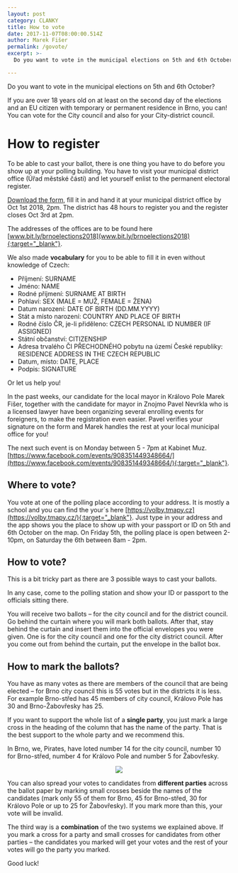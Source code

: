 ```yaml
---
layout: post
category: CLANKY
title: How to vote
date: 2017-11-07T08:00:00.514Z
author: Marek Fišer
permalink: /govote/
excerpt: >-
  Do you want to vote in the municipal elections on 5th and 6th October? 

---
```


Do you want to vote in the municipal elections on 5th and 6th October? 

If you are over 18 years old on at least on the second day of the elections and an EU citizen with temporary or permanent residence in Brno, you can! You can vote for the City council and also for your City-district council.

# How to register

To be able to cast your ballot, there is one thing you have to do before you show up at your polling building. You have to visit your municipal district office (Úřad městské části) and let yourself enlist to the permanent electoral register. 

[Download the form](https://jihomoravsky.pirati.cz/assets/Zadost_dodatek.doc), fill it in and hand it at your municipal district office by Oct 1st 2018, 2pm. The district has 48 hours to register you and the register closes Oct 3rd at 2pm.

The addresses of the offices are to be found here [www.bit.ly/brnoelections2018](www.bit.ly/brnoelections2018){:target="_blank"}.

We also made **vocabulary** for you to be able to fill it in even without knowledge of Czech:

- Příjmení: SURNAME
- Jméno: NAME
- Rodné příjmení: SURNAME AT BIRTH
- Pohlaví: SEX (MALE = MUŽ, FEMALE = ŽENA)
- Datum narození: DATE OF BIRTH (DD.MM.YYYY)
- Stát a místo narození: COUNTRY AND PLACE OF BIRTH
- Rodné číslo ČR, je-li přiděleno: CZECH PERSONAL ID NUMBER (IF ASSIGNED)
- Státní občanství: CITIZENSHIP
- Adresa trvalého ČI PŘECHODNÉHO pobytu na území České republiky: RESIDENCE ADDRESS IN THE CZECH REPUBLIC
- Datum, místo: DATE, PLACE                        
- Podpis: SIGNATURE


Or let us help you! 

In the past weeks, our candidate for the local mayor in Královo Pole Marek Fišer, together with the candidate for mayor in Znojmo Pavel Nevrkla who is a licensed lawyer have been organizing several enrolling events for foreigners, to make the registration even easier. Pavel verifies your signature on the form and Marek handles the rest at your local municipal office for you!

The next such event is on Monday between 5 - 7pm at Kabinet Muz. [https://www.facebook.com/events/908351449348664/](https://www.facebook.com/events/908351449348664/){:target="_blank"}.

## Where to vote?

You vote at one of the polling place according to your address. It is mostly a school and you can find the your´s here [https://volby.tmapy.cz](https://volby.tmapy.cz/){:target="_blank"}. Just type in your address and the app shows you the place to show up with your passport or ID on 5th and 6th October on the map. On Friday 5th, the polling place is open between 2-10pm, on Saturday the 6th between 8am - 2pm.

## How to vote?

This is a bit tricky part as there are 3 possible ways to cast your ballots. 

In any case, come to the polling station and show your ID or passport to the officials sitting there.

You will receive two ballots – for the city council and for the district council. Go behind the curtain where you will mark both ballots. After that, stay behind the curtain and insert them into the official envelopes you were given. One is for the city council and one for the city district council. After you come out from behind the curtain, put the envelope in the ballot box.

## How to mark the ballots?

You have as many votes as there are members of the council that are being elected – for Brno city council this is 55 votes but in the districts it is less. For example Brno-střed has 45 members of city council, Královo Pole has 30 and Brno-Žabovřesky has 25.

If you want to support the whole list of a **single party**, you just mark a large cross in the heading of the column that has the name of the party. That is the best support to the whole party and we recommend this.

In Brno, we, Pirates, have loted number 14 for the city council, number 10 for Brno-střed, number 4 for Královo Pole and number 5 for Žabovřesky.

<div style="text-align:center">
<img src="https://jihomoravsky.pirati.cz/assets/img/posts/ballot.jpg" style="max-width:100%">
</div>


You can also spread your votes to candidates from **different parties** across the ballot paper by marking small crosses beside the names of the candidates (mark only 55 of them for Brno, 45 for Brno-střed, 30 for Královo Pole or up to 25 for Žabovřesky). If you mark more than this, your vote will be invalid. 

The third way is a **combination** of the two systems we explained above. If you mark a cross for a party and small crosses for candidates from other parties – the candidates you marked will get your votes and the rest of your votes will go the party you marked. 

Good luck!
